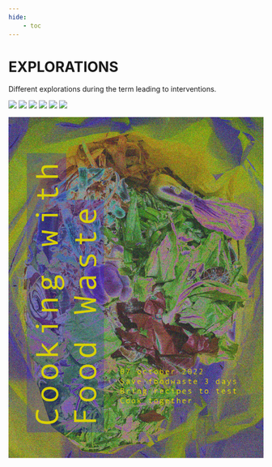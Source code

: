 ```yaml
---
hide:
    - toc
---
```


# **EXPLORATIONS**

Different explorations during the term leading to interventions.

![](../images/Interventions/bmtest1.jpg.)
![](../images/Interventions/bmtest12.jpg.)
![](../images/Interventions/bmtest13.jpg.)
![](../images/Interventions/bmtest14.jpg.)
![](../images/Interventions/bmtest15.jpg.)
![](../images/Interventions/bmtest16.jpg.)


![](../images/Interventions/poster.jpg)